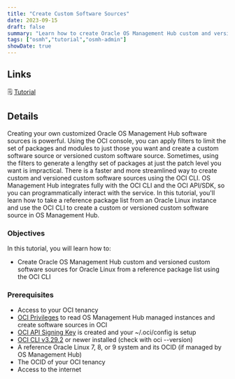 ```yaml
---
title: "Create Custom Software Sources"
date: 2023-09-15
draft: false
summary: "Learn how to create Oracle OS Management Hub custom and versioned custom software sources for Oracle Linux from a reference package list using the OCI CLI."
tags: ["osmh","tutorial","osmh-admin"]
showDate: true
---
```


## Links

:spiral_notepad: [Tutorial](https://docs.oracle.com/en/learn/osmh-custom-swsrc-cli)

## Details

Creating your own customized Oracle OS Management Hub software sources is powerful. Using the OCI console, you can apply filters to limit the set of packages and modules to just those you want and create a custom software source or versioned custom software source. Sometimes, using the filters to generate a lengthy set of packages at just the patch level you want is impractical. There is a faster and more streamlined way to create custom and versioned custom software sources using the OCI CLI. OS Management Hub integrates fully with the OCI CLI and the OCI API/SDK, so you can programmatically interact with the service. In this tutorial, you'll learn how to take a reference package list from an Oracle Linux instance and use the OCI CLI to create a custom or versioned custom software source in OS Management Hub.

### Objectives

In this tutorial, you will learn how to:

- Create Oracle OS Management Hub custom and versioned custom software sources for Oracle Linux from a reference package list using the OCI CLI

### Prerequisites

- Access to your OCI tenancy
- [OCI Privileges](https://docs.oracle.com/iaas/osmh/doc/getstarted.htm#required-iam-policies) to read OS Management Hub managed instances and create software sources in OCI
- [OCI API Signing Key](https://docs.oracle.com/iaas/Content/API/Concepts/apisigningkey.htm) is created and your ~/.oci/config is setup
- [OCI CLI v3.29.2](https://docs.oracle.com/iaas/Content/API/SDKDocs/cliinstall.htm#Quickstart) or newer installed (check with oci --version)
- A reference Oracle Linux 7, 8, or 9 system and its OCID (if managed by OS Management Hub)
- The OCID of your OCI tenancy
- Access to the internet
